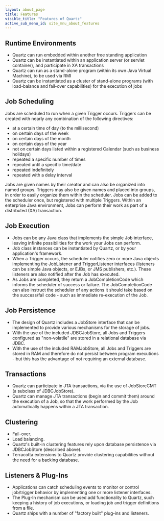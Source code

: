 ```yaml
---
layout: about_page
title: Features
visible_title: "Features of Quartz"
active_sub_menu_id: site_mnu_about_features
---
```



## Runtime Environments

* Quartz can run embedded within another free standing application
* Quartz can be instantiated within an application server (or servlet container), and participate in XA transactions
* Quartz can run as a stand-alone program (within its own Java Virtual Machine), to be used via RMI
* Quartz can be instantiated as a cluster of stand-alone programs (with load-balance and fail-over capabilities) for the execution of jobs


## Job Scheduling

Jobs are scheduled to run when a given Trigger occurs. Triggers can be created with nearly any combination of
the following directives:

* at a certain time of day (to the millisecond)
* on certain days of the week
* on certain days of the month
* on certain days of the year
* not on certain days listed within a registered Calendar (such as business holidays)
* repeated a specific number of times
* repeated until a specific time/date
* repeated indefinitely
* repeated with a delay interval

Jobs are given names by their creator and can also be organized into named groups. Triggers may also be given
names and placed into groups, in order to easily organize them within the scheduler. Jobs can be added to the
scheduler once, but registered with multiple Triggers. Within an enterprise Java environment, Jobs can perform their work
as part of a distributed (XA) transaction.


## Job Execution

* Jobs can be any Java class that implements the simple Job interface, leaving infinite possibilities for the work your Jobs can perform.
* Job class instances can be instantiated by Quartz, or by your application's framework.
* When a Trigger occurs, the scheduler notifies zero or more Java objects implementing the JobListener and TriggerListener interfaces (listeners can be simple Java objects, or EJBs, or JMS publishers, etc.). These listeners are also notified after the Job has executed.
* As Jobs are completed, they return a JobCompletionCode which informs the scheduler of success or failure. The JobCompletionCode can also instruct the scheduler of any actions it should take based on the success/fail code - such as immediate re-execution of the Job.


## Job Persistence

* The design of Quartz includes a JobStore interface that can be implemented to provide various mechanisms for the storage of jobs.
* With the use of the included JDBCJobStore, all Jobs and Triggers configured as "non-volatile" are stored in a relational database via JDBC.
* With the use of the included RAMJobStore, all Jobs and Triggers are stored in RAM and therefore do not persist between program executions - but this has the advantage of not requiring an external database.


## Transactions

* Quartz can participate in JTA transactions, via the use of JobStoreCMT (a subclass of JDBCJobStore).
* Quartz can manage JTA transactions (begin and commit them) around the execution of a Job, so that the work performed by the Job automatically happens within a JTA transaction.


## Clustering

* Fail-over.
* Load balancing.
* Quartz's built-in clustering features rely upon database persistence via JDBCJobStore (described above).
* Terracotta extensions to Quartz provide clustering capabilities without the need for a backing database.


## Listeners & Plug-Ins

* Applications can catch scheduling events to monitor or control job/trigger behavior by implementing one or more listener interfaces.
* The Plug-In mechanism can be used add functionality to Quartz, such keeping a history of job executions, or loading job and trigger definitions from a file.
* Quartz ships with a number of "factory built" plug-ins and listeners.

